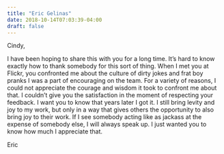 ```yaml
---
title: "Eric Gelinas"
date: 2018-10-14T07:03:39-04:00
draft: false
---
```

Cindy,

I have been hoping to share this with you for a long time. It’s hard to know exactly how to thank somebody for this sort of thing. When I met you at Flickr, you confronted me about the culture of dirty jokes and frat boy pranks I was a part of encouraging on the team. For a variety of reasons, I could not appreciate the courage and wisdom it took to confront me about that. I couldn’t give you the satisfaction in the moment of respecting your feedback. I want you to know that years later I got it. I still bring levity and joy to my work, but only in a way that gives others the opportunity to also bring joy to their work. If I see somebody acting like as jackass at the expense of somebody else, I will always speak up. I just wanted you to know how much I appreciate that.

Eric
